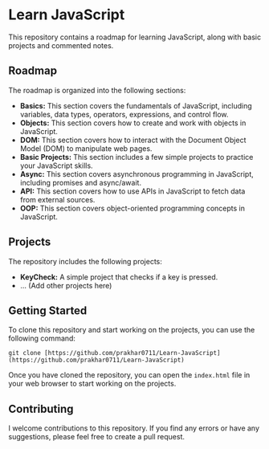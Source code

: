 # Learn JavaScript

This repository contains a roadmap for learning JavaScript, along with basic projects and commented notes.

## Roadmap

The roadmap is organized into the following sections:

* **Basics:** This section covers the fundamentals of JavaScript, including variables, data types, operators, expressions, and control flow.
* **Objects:** This section covers how to create and work with objects in JavaScript.
* **DOM:** This section covers how to interact with the Document Object Model (DOM) to manipulate web pages.
* **Basic Projects:** This section includes a few simple projects to practice your JavaScript skills.
* **Async:** This section covers asynchronous programming in JavaScript, including promises and async/await.
* **API:** This section covers how to use APIs in JavaScript to fetch data from external sources.
* **OOP:** This section covers object-oriented programming concepts in JavaScript.

## Projects

The repository includes the following projects:

* **KeyCheck:** A simple project that checks if a key is pressed.
* ... (Add other projects here)

## Getting Started

To clone this repository and start working on the projects, you can use the following command:

```
git clone [https://github.com/prakhar0711/Learn-JavaScript](https://github.com/prakhar0711/Learn-JavaScript)
```

Once you have cloned the repository, you can open the `index.html` file in your web browser to start working on the projects.

## Contributing

I welcome contributions to this repository. If you find any errors or have any suggestions, please feel free to create a pull request.
